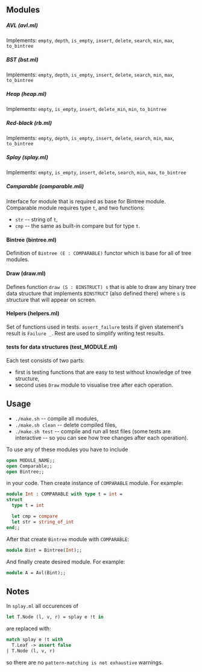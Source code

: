 ## Modules

##### AVL (avl.ml)
Implements: `empty`, `depth`, `is_empty`, `insert`, `delete`, `search`, `min`, `max`, `to_bintree` 

##### BST (bst.ml)
Implements: `empty`, `depth`, `is_empty`, `insert`, `delete`, `search`, `min`, `max`, `to_bintree`

##### Heap (heap.ml)
Implements: `empty`, `is_empty`, `insert`, `delete_min`, `min`, `to_bintree`

##### Red-black (rb.ml)
Implements: `empty`, `depth`, `is_empty`, `insert`, `delete`, `search`, `min`, `max`, `to_bintree`

##### Splay (splay.ml)
Implements: `empty`, `is_empty`, `insert`, `delete`, `search`, `min`, `max`, `to_bintree`

##### Comparable (comparable.mli)
Interface for module that is required as base for Bintree module. Comparable module requires type `t`,
and two functions: 
* `str` -- string of `t`,
* `cmp` -- the same as built-in compare but for type `t`.

#### Bintree (bintree.ml)
Definition of `Bintree (E : COMPARABLE)` functor which is base for all of tree modules.

#### Draw (draw.ml)
Defines function `draw (S : BINSTRUCT) s` that is able to draw any binary tree data structure
that implements `BINSTRUCT` (also defined there) where `s` is structure that will appear on screen.

#### Helpers (helpers.ml)
Set of functions used in tests. `assert_failure` tests if given statement's result is `Failure _`. 
Rest are used to simplify writing test results.

#### tests for data structures (test_MODULE.ml)
Each test consists of two parts:
* first is testing functions that are easy to test without knowledge of tree structure,
* second uses `Draw` module to visualise tree after each operation.

## Usage

* `./make.sh` -- compile all modules,
* `./make.sh clean` -- delete compiled files,
* `./make.sh test` -- compile and run all test files (some tests are interactive -- so you can see how tree changes after each operation).

To use any of these modules you have to include
```ocaml
open MODULE_NAME;;
open Comparable;;
open Bintree;;
```
in your code. Then create instance of `COMPARABLE` module. For example:
```ocaml
module Int : COMPARABLE with type t = int =
struct
  type t = int

  let cmp = compare
  let str = string_of_int
end;;
```
After that create `Bintree` module with `COMPARABLE`:
```ocaml
module Bint = Bintree(Int);;
```
And finally create desired module. For example:
```ocaml
module A = Avl(Bint);;
```

## Notes

In `splay.ml` all occurences of
```ocaml
let T.Node (l, v, r) = splay e !t in
```
are replaced with:
```ocaml
match splay e !t with
  T.Leaf -> assert false
| T.Node (l, v, r)
```
so there are no `pattern-matching is not exhaustive` warnings.
